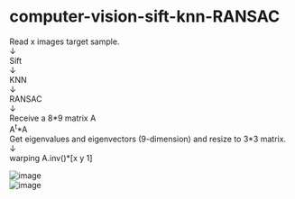 # computer-vision-sift-knn-RANSAC

Read x images target sample.  
↓  
Sift  
↓  
KNN  
↓  
RANSAC  
↓  
Receive a 8\*9 matrix A  
A<sup>t</sup>\*A  
Get eigenvalues and eigenvectors (9-dimension) and resize to 3\*3 matrix.  
↓  
warping A.inv()*[x y 1]  

![image](https://raw.githubusercontent.com/frank83413/computer-vision-sift-knn-RANSAC/master/img/output.jpg)  
![image](https://raw.githubusercontent.com/frank83413/computer-vision-sift-knn-RANSAC/master/img/output2.jpg)  
